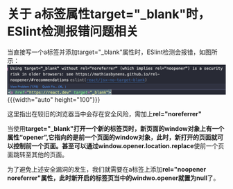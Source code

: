 # 关于 a标签属性target="\_blank"时，ESlint检测报错问题相关

当直接写一个a标签并添加target="\_blank"属性时，ESlint检测会报错，如图所示：
![Alt text](./imgs/html/a标签target=_blank的报错.png){{{width="auto" height="100"}}}

这里指出在较旧的浏览器当中会存在安全风险，需加上**rel="noreferrer"**

当使用**target="\_blank"**打开一个新的标签页时，新页面的window对象上有一个属性“opener”,它指向的是前一个页面的window对象，此时，新打开的页面就可以控制前一个页面。甚至可以通过**window.opener.location.replace**使前一个页面跳转至其他的页面。

为了避免上述安全漏洞的发生，我们就需要在a标签上添加**rel="noopener noreferrer"**属性，此时新开启的标签页当中的windwo.opener就置为**null**了。
